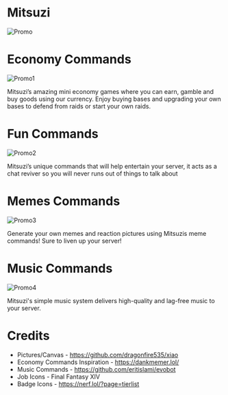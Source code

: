 # Mitsuzi
![Promo](https://github.com/ContionMig/Mitsuzi-JS/blob/main/img/Photoshops/promo.png?raw=true)
 
# Economy Commands
![Promo1](https://github.com/ContionMig/Mitsuzi-JS/blob/main/img/Photoshops/economy-commands.png?raw=true)

Mitsuzi’s amazing mini economy games where you can earn, gamble and buy goods using our currency. Enjoy buying bases and upgrading your own bases to defend from raids or start your own raids.

# Fun Commands
![Promo2](https://github.com/ContionMig/Mitsuzi-JS/blob/main/img/Photoshops/fun-commands.png?raw=true)

Mitsuzi’s unique commands that will help entertain your server, it acts as a chat reviver so you will never runs out of things to talk about
 
# Memes Commands
![Promo3](https://github.com/ContionMig/Mitsuzi-JS/blob/main/img/Photoshops/memes-commands.png?raw=true)

Generate your own memes and reaction pictures using Mitsuzis meme commands! Sure to liven up your server!

# Music Commands
![Promo4](https://github.com/ContionMig/Mitsuzi-JS/blob/main/img/Photoshops/music-commands.png?raw=true)

Mitsuzi's simple music system delivers high-quality and lag-free music to your server.
 
# Credits
- Pictures/Canvas - https://github.com/dragonfire535/xiao
- Economy Commands Inspiration - https://dankmemer.lol/
- Music Commands - https://github.com/eritislami/evobot
- Job Icons - Final Fantasy XIV
- Badge Icons - https://nerf.lol/?page=tierlist
 
 
 
